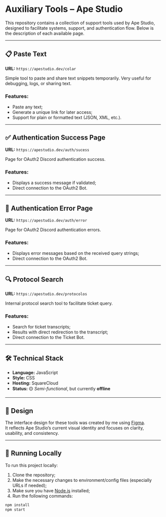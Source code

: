# Auxiliary Tools – Ape Studio

This repository contains a collection of support tools used by Ape Studio, designed to facilitate systems, support, and authentication flow. Below is the description of each available page.

---

## 📋 Paste Text

**URL:** `https://apestudio.dev/colar`

Simple tool to paste and share text snippets temporarily. Very useful for debugging, logs, or sharing text.

### Features:
- Paste any text;
- Generate a unique link for later access;
- Support for plain or formatted text (JSON, XML, etc.).

---

## ✅ Authentication Success Page

**URL:** `https://apestudio.dev/auth/sucess`

Page for OAuth2 Discord authentication success.

### Features:
- Displays a success message if validated;
- Direct connection to the OAuth2 Bot.

---

## 🚫 Authentication Error Page

**URL:** `https://apestudio.dev/auth/error`

Page for OAuth2 Discord authentication errors.

### Features:
- Displays error messages based on the received query strings;
- Direct connection to the OAuth2 Bot.

---

## 🔍 Protocol Search

**URL:** `https://apestudio.dev/protocolos`

Internal protocol search tool to facilitate ticket query.

### Features:
- Search for ticket transcripts;
- Results with direct redirection to the transcript;
- Direct connection to the Ticket Bot.

---

## 🛠️ Technical Stack

- **Language:** JavaScript  
- **Style:** CSS  
- **Hosting:** SquareCloud  
- **Status:** 🟡 *Semi-functional*, but currently **offline**

---

## 🎨 Design

The interface design for these tools was created by me using [Figma](https://figma.com).  
It reflects Ape Studio’s current visual identity and focuses on clarity, usability, and consistency.

---

## 🧪 Running Locally

To run this project locally:

1. Clone the repository;
2. Make the necessary changes to environment/config files (especially URLs if needed);
3. Make sure you have [Node.js](https://nodejs.org/) installed;
4. Run the following commands:

```bash
npm install
npm start

